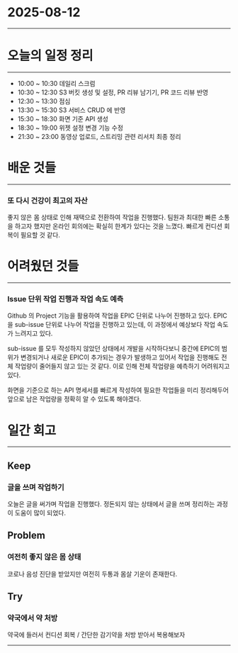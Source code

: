 # 2025-08-12

---

# 오늘의 일정 정리

--- 

- 10:00 ~ 10:30 데일리 스크럼
- 10:30 ~ 12:30 S3 버킷 생성 및 설정, PR 리뷰 남기기, PR 코드 리뷰 반영
- 12:30 ~ 13:30 점심
- 13:30 ~ 15:30 S3 서비스 CRUD 에 반영
- 15:30 ~ 18:30 화면 기준 API 생성
- 18:30 ~ 19:00 위젯 설정 변경 기능 수정
- 21:30 ~ 23:00 동영상 업로드, 스트리밍 관련 리서치 최종 정리

# 배운 것들

---

### 또 다시 건강이 최고의 자산

좋지 않은 몸 상태로 인해 재택으로 전환하여 작업을 진행했다. 팀원과 최대한 빠른 소통을 하고자 했지만 온라인 회의에는 확실히 한계가 있다는 것을 느꼈다.
빠르게 컨디션 회복이 필요할 것 같다.

# 어려웠던 것들

--- 

### Issue 단위 작업 진행과 작업 속도 예측

Github 의 Project 기능을 활용하여 작업을 EPIC 단위로 나누어 진행하고 있다.
EPIC 을 sub-issue 단위로 나누어 작업을 진행하고 있는데, 이 과정에서 예상보다 작업 속도가 느려지고 있다.

sub-issue 를 모두 작성하지 않았던 상태에서 개발을 시작하다보니 중간에 EPIC의 범위가 변경되거나 새로운 EPIC이 추가되는 경우가 발생하고 있어서 작업을 진행해도 전체 작업량이 줄어들지 않고 있는 것 같다. 이로 인해 전체 작업량을 예측하기 어려워지고 있다.

화면을 기준으로 하는 API 명세서를 빠르게 작성하여 필요한 작업들을 미리 정리해두어 앞으로 남은 작업량을 정확히 알 수 있도록 해야겠다.

# 일간 회고

--- 

## Keep

### 글을 쓰며 작업하기
오늘은 글을 써가며 작업을 진행했다. 정돈되지 않는 상태에서 글을 쓰며 정리하는 과정이 도움이 많이 되었다.

## Problem

### 여전히 좋지 않은 몸 상태

코로나 음성 진단을 받았지만 여전히 두통과 몸살 기운이 존재한다.

## Try

### 약국에서 약 처방

약국에 들러서 컨디션 회복 / 간단한 감기약을 처방 받아서 복용해보자

---
